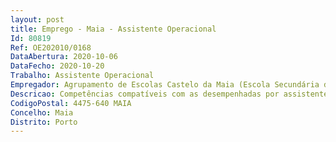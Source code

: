 ```yaml
--- 
layout: post
title: Emprego - Maia - Assistente Operacional
Id: 80819
Ref: OE202010/0168
DataAbertura: 2020-10-06
DataFecho: 2020-10-20
Trabalho: Assistente Operacional
Empregador: Agrupamento de Escolas Castelo da Maia (Escola Secundária do Castelo da Maia - Sede)
Descricao: Competências compatíveis com as desempenhadas por assistentes operacionais das escolas de 3º ciclo e ensino secundário de ensino público   vigilância e suporte às atividades escolares, limpeza, arrumação, conservação e boa utilização das instalações.
CodigoPostal: 4475-640 MAIA
Concelho: Maia
Distrito: Porto
--- 
```

